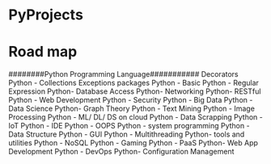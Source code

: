 # PyProjects

# Road map
########Python Programming Language###########
Decorators
Python - Collections
Exceptions
packages
Python - Basic
Python - Regular Expression
Python- Database Access
Python- Networking
Python- RESTful
Python - Web Development
Python - Security
Python - Big Data
Python - Data Science
Python- Graph Theory
Python - Text Mining
Python - Image Processing
Python - ML/ DL/ DS on cloud
Python - Data Scrapping
Python - IoT
Python - IDE
Python - OOPS
Python - system programming
Python - Data Structure
Python - GUI
Python - Multithreading
Python- tools and utilities
Python - NoSQL
Python - Gaming
Python - PaaS
Python- Web App Development
Python - DevOps
Python- Configuration Management
